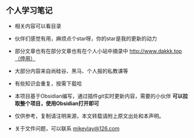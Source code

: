## 个人学习笔记

- 相关内容可以看目录

- 伙伴们感觉有用，麻烦点个star呀，你的star是我的更新的动力

- 部分文章也有在部分文章也有在个人小站中摘录中 http://www.dakkk.top（停用）

- 大部分内容来自尚硅谷、黑马、个人报的私教课等

- 有些知识会重复，按需下载哈

- 本项目基于Obsidian编写，通过插件git实时更新内容，需要的小伙伴 **可以拉取整个项目，使用Obsidian打开即可** 

- 仅供参考，复制请注明来源，本文转载请附上原文出处和本声明。

- 关于文件问题，可以联系 mikeylay@126.com

